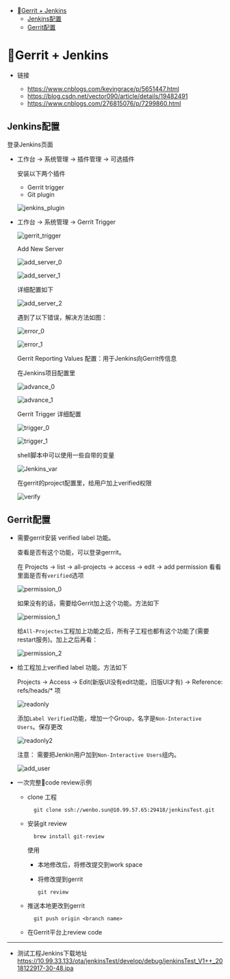 - [Gerrit + Jenkins](#%08gerrit--jenkins)
  - [Jenkins配置](#jenkins%E9%85%8D%E7%BD%AE)
  - [Gerrit配置](#gerrit%E9%85%8D%E7%BD%AE)
  
# Gerrit + Jenkins

+ 链接

  - https://www.cnblogs.com/kevingrace/p/5651447.html
  - https://blog.csdn.net/vector090/article/details/19482491
  - https://www.cnblogs.com/276815076/p/7299860.html

## Jenkins配置

  登录Jenkins页面

+ 工作台 -> 系统管理 -> 插件管理 -> 可选插件 

  安装以下两个插件

    -  Gerrit trigger 
    -  Git plugin

  ![jenkins_plugin](https://github.com/AllenSWB/notes/blob/master/src/imgs/gerrit_jenkins/jenkins_plugin.jpg)

+ 工作台 -> 系统管理 -> Gerrit Trigger

  ![gerrit_trigger](https://github.com/AllenSWB/notes/blob/master/src/imgs/gerrit_jenkins/gerrit_trigger.png)

  Add New Server 

  ![add_server_0](https://github.com/AllenSWB/notes/blob/master/src/imgs/gerrit_jenkins/add_server_0.png)

  ![add_server_1](https://github.com/AllenSWB/notes/blob/master/src/imgs/gerrit_jenkins/add_server_1.png)

  详细配置如下

  ![add_server_2](https://github.com/AllenSWB/notes/blob/master/src/imgs/gerrit_jenkins/add_server_2.png)

  遇到了以下错误，解决方法如图：

  ![error_0](https://github.com/AllenSWB/notes/blob/master/src/imgs/gerrit_jenkins/error_0.png)

  ![error_1](https://github.com/AllenSWB/notes/blob/master/src/imgs/gerrit_jenkins/error_1.png)

  Gerrit Reporting Values 配置：用于Jenkins向Gerrit传信息

  在Jenkins项目配置里

  ![advance_0](https://github.com/AllenSWB/notes/blob/master/src/imgs/gerrit_jenkins/advance_0.png)

  ![advance_1](https://github.com/AllenSWB/notes/blob/master/src/imgs/gerrit_jenkins/advance_1.png)

   Gerrit Trigger 详细配置

  ![trigger_0](https://github.com/AllenSWB/notes/blob/master/src/imgs/gerrit_jenkins/trigger_0.png) 

  ![trigger_1](https://github.com/AllenSWB/notes/blob/master/src/imgs/gerrit_jenkins/trigger_1.png)

  shell脚本中可以使用一些自带的变量

  ![Jenkins_var](https://github.com/AllenSWB/notes/blob/master/src/imgs/gerrit_jenkins/Jenkins_var.png)

  在gerrit的project配置里，给用户加上verified权限

  ![verify](https://github.com/AllenSWB/notes/blob/master/src/imgs/gerrit_jenkins/verify.png)

## Gerrit配置

  + 需要gerrit安装 verified label 功能。

    查看是否有这个功能，可以登录gerrrit。

    在 Projects -> list -> all-projects -> access -> edit -> add permission 看看里面是否有`verified`选项

    ![permission_0](https://github.com/AllenSWB/notes/blob/master/src/imgs/gerrit_jenkins/permission_0.jpg)

    如果没有的话，需要给Gerrit加上这个功能。方法如下

    ![permission_1](https://github.com/AllenSWB/notes/blob/master/src/imgs/gerrit_jenkins/permission_1.png)

    给`All-Projectes`工程加上功能之后，所有子工程也都有这个功能了(需要restart服务)。加上之后再看：

    ![permission_2](https://github.com/AllenSWB/notes/blob/master/src/imgs/gerrit_jenkins/permission_2.png)

+ 给工程加上verified label 功能。方法如下

  Projects -> Access -> Edit(新版UI没有edit功能，旧版UI才有) -> Reference: refs/heads/* 项

  ![readonly](https://github.com/AllenSWB/notes/blob/master/src/imgs/gerrit_jenkins/readonly.png)

  添加`Label Verified`功能，增加一个Group，名字是`Non-Interactive Users`。保存更改

  ![readonly2](https://github.com/AllenSWB/notes/blob/master/src/imgs/gerrit_jenkins/readonly2.jpg)

  注意： 需要把Jenkin用户加到`Non-Interactive Users`组内。

  ![add_user](https://github.com/AllenSWB/notes/blob/master/src/imgs/gerrit_jenkins/add_user.png)

+ 一次完整code review示例

  + clone 工程

          git clone ssh://wenbo.sun@10.99.57.65:29418/jenkinsTest.git

  + 安装git review

          brew install git-review

    使用
    
    - 本地修改后，将修改提交到work space
    - 将修改提到gerrit
    
          git review

  + 推送本地更改到gerrit

          git push origin <branch name>

  + 在Gerrit平台上review code

---

+ 测试工程Jenkins下载地址  https://10.99.33.133/ota/jenkinsTest/develop/debug/jenkinsTest_V1++_2018122917-30-48.ipa
